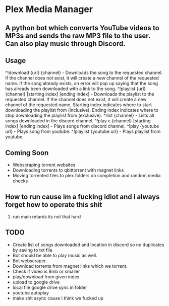 # Plex Media Manager
## A python bot which converts YouTube videos to MP3s and sends the raw MP3 file to the user. Can also play music through Discord. 

## Usage
^!download {url} {channel} - Downloads the song to the requested channel. If the channel does not exist, it will create a new channel of the requested name. If the song already exists, an error will pop up saying that the song has already been downloaded with a link to the song.
^!playlist {url} {channel} [starting index] [ending index] - Downloads the playlist to the requested channel. If the channel does not exist, it will create a new channel of the requested name. Starting index indicates where to start downloading the playlist from (inclusive). Ending index indicates where to stop downloading the playlist from (exclusive).
^!list {channel} - Lists all songs downloaded in the discord channel.
^!play c {channel} [starting index] [ending index] - Plays songs from discord channel.
^!play {youtube url} - Plays song from youtube.
^!playlist {youtube url} - Plays playlist from youtube.

## Coming Soon
- Webscraping torrent websites
- Downloading torrents to qbittorrent with magnet links
- Moving torrented files to plex folders on completion and random media checks


## How to run cause im a fucking idiot and i always forget how to operate this shit
1. run main retards its not that hard

## TODO
- Create list of songs downloaded and location in discord so no duplicates by saving to txt file
- Bot should be able to play music as well.
- Bot webscraper.
- Download torrents from magnet links which we torrent.
- Check if video is 8mb or smaller
- play/download from given index
- upload to google drive
- local file google drive sync in folder
- youtube autoplay
- make shit async cause i think we fucked up